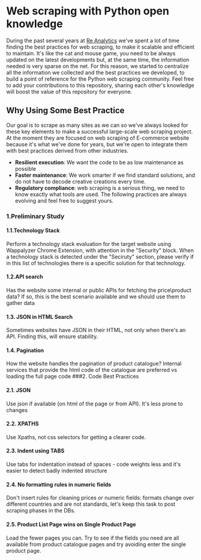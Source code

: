 # Web scraping with Python open knowledge
During the past several years at [Re Analytics](http://re-analytics.com/ "Re Analytics website") we've spent a lot of time finding the best practices for web scraping, to make it scalable and efficient to maintain.
It's like the cat and mouse game, you need to be always updated on the latest developments but, at the same time, the information needed is very sparse on the net.
For this reason, we started to centralize all the information we collected and the best practices we developed, to build a point of reference for the Python web scraping community. 
Feel free to add your contributions to this repository, sharing each other's knowledge will boost the value of this repository for everyone.

## Why Using Some Best Practice
Our goal is to scrape as many sites as we can so we've always looked for these key elements to make a successful large-scale web scraping project. At the moment they are focused on web scraping of E-commerce website because it's what we've done for years, but we're open to integrate them with best practices derived from other industries.
- **Resilient execution**: We want the code to be as low maintenance as possible
- **Faster maintenance**: We work smarter if we find standard solutions, and do not have to decode creative creations every time. 
- **Regulatory compliance**: web scraping is a serious thing, we need to know exactly what tools are used.
The following practices are always evolving and feel free to suggest yours. 

### 1.Preliminary Study

#### 1.1.Technology Stack
Perform a technology stack evaluation for the target website using Wappalyzer Chrome Extension, with attention in the "Security" block.
When a technology stack is detected under the "Seciruty" section, please verify if in this list of technologies there is a specific solution for that technology.
#### 1.2.API search
Has the website some internal or public APIs for fetching the price\product data? If so, this is the best scenario available and we should use them to gather data
#### 1.3. JSON in HTML Search
Sometimes websites have JSON in their HTML, not only when there's an API. Finding this, will ensure stability.
#### 1.4. Pagination
How the website handles the pagination of product catalogue? Internal services that provide the html code of the catalogue are preferred vs loading the full page code
###2. Code Best Practices
#### 2.1. JSON
Use json if available (on html of the page or from API). It's less prone to changes
#### 2.2. XPATHS
Use Xpaths, not css selectors for getting a clearer code.
#### 2.3. Indent using TABS
Use tabs for indentation instead of spaces - code weights less and it's easier to detect badly indented structure
#### 2.4. No formatting rules in numeric fields
Don't insert rules for cleaning prices or numeric fields: formats change over different countries and are not standards, let's keep this task to post scraping phases in the DBs.
#### 2.5. Product List Page wins on Single Product Page
Load the fewer pages you can. Try to see if the fields you need are all available from product catalogue pages and try avoiding enter the single product page.

